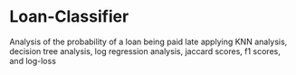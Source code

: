 # Loan-Classifier
Analysis of the probability of a loan being paid late applying KNN analysis, decision tree analysis, log regression analysis, jaccard scores, f1 scores, and log-loss 
